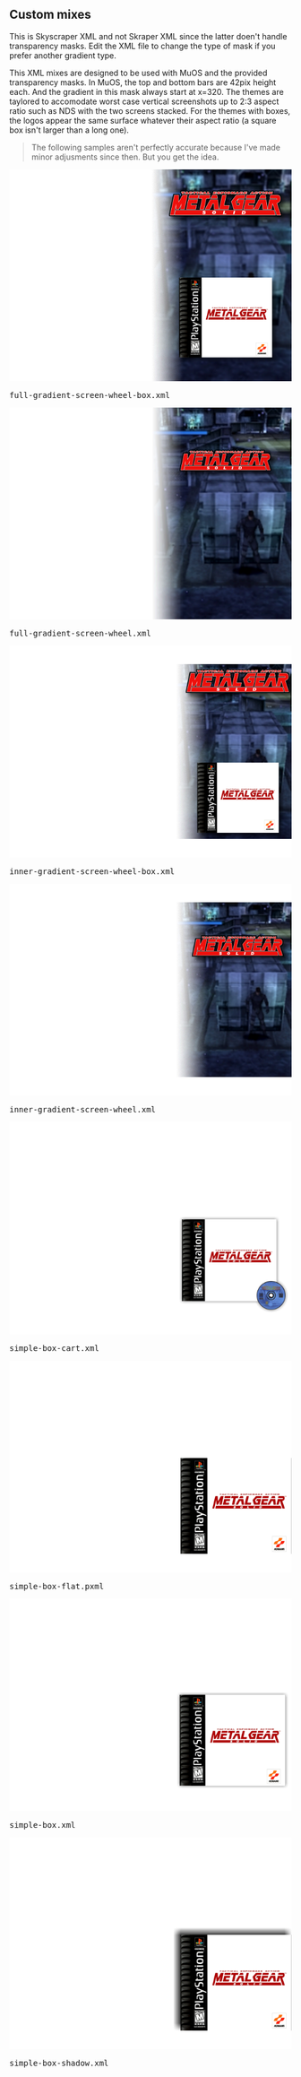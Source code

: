 ## Custom mixes

This is Skyscraper XML and not Skraper XML since the latter doen't handle transparency masks. Edit the XML file to change the type of mask if you prefer another gradient type. 

This XML mixes are designed to be used with MuOS and the provided transparency masks. In MuOS, the top and bottom bars are 42pix height each. And the gradient in this mask always start at x=320. The themes are taylored to accomodate worst case vertical screenshots up to 2:3 aspect ratio such as NDS with the two screens stacked. For the themes with boxes, the logos appear the same surface whatever their aspect ratio (a square box isn't larger than a long one).

> The following samples aren't perfectly accurate because I've made minor adjusments since then. But you get the idea.

<kbd>
  <img src="samples/full-gradient-screen-wheel-box.png">

  full-gradient-screen-wheel-box.xml

  <img src="samples/full-gradient-screen-wheel.png">

  full-gradient-screen-wheel.xml

  <img src="samples/inner-gradient-screen-wheel-box.png">

  inner-gradient-screen-wheel-box.xml

  <img src="samples/inner-gradient-screen-wheel.png">

  inner-gradient-screen-wheel.xml

  <img src="samples/simple-box-cart.png">

  simple-box-cart.xml

  <img src="samples/simple-box-flat.png">

  simple-box-flat.pxml

  <img src="samples/simple-box.png">

  simple-box.xml

  <img src="samples/simple-box-shadow.png">

  simple-box-shadow.xml
</kbd>


